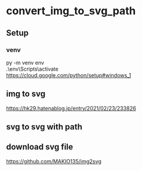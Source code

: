 # convert_img_to_svg_path

## Setup
### venv
py -m venv env  
.\env\Scripts\activate  
https://cloud.google.com/python/setup#windows_1
## img to svg
https://hk29.hatenablog.jp/entry/2021/02/23/233826

## svg to svg with path

## download svg file
https://github.com/MAKIO135/img2svg